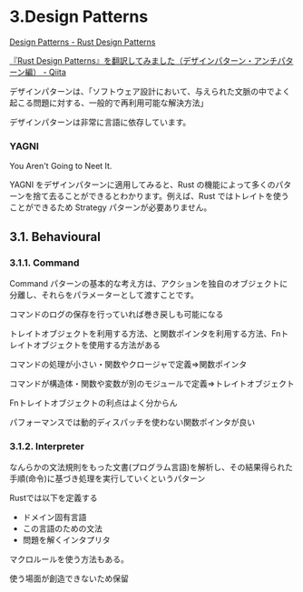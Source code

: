 # 3.Design Patterns

[Design Patterns - Rust Design Patterns](https://rust-unofficial.github.io/patterns/patterns/index.html)

[『Rust Design Patterns』を翻訳してみました（デザインパターン・アンチパターン編） - Qiita](https://qiita.com/Yappii_111/items/654717e6a6a980722189)


デザインパターンは、「ソフトウェア設計において、与えられた文脈の中でよく起こる問題に対する、一般的で再利用可能な解決方法」

デザインパターンは非常に言語に依存しています。

### YAGNI

You Aren't Going to Neet It.

YAGNI をデザインパターンに適用してみると、Rust の機能によって多くのパターンを捨て去ることができるとわかります。例えば、Rust ではトレイトを使うことができるため Strategy パターンが必要ありません。

## 3.1. Behavioural

### 3.1.1. Command

Command パターンの基本的な考え方は、アクションを独自のオブジェクトに分離し、それらをパラメーターとして渡すことです。

コマンドのログの保存を行っていれば巻き戻しも可能になる

トレイトオブジェクトを利用する方法、と関数ポインタを利用する方法、Fnトレイトオブジェクトを使用する方法がある

コマンドの処理が小さい・関数やクロージャで定義⇒関数ポインタ

コマンドが構造体・関数や変数が別のモジュールで定義⇒トレイトオブジェクト

Fnトレイトオブジェクトの利点はよく分からん

パフォーマンスでは動的ディスパッチを使わない関数ポインタが良い

### 3.1.2. Interpreter

なんらかの文法規則をもった文書(プログラム言語)を解析し、その結果得られた手順(命令)に基づき処理を実行していくというパターン

Rustでは以下を定義する

- ドメイン固有言語
- この言語のための文法
- 問題を解くインタプリタ

マクロルールを使う方法もある。

使う場面が創造できないため保留

